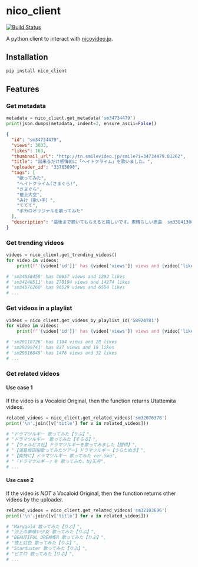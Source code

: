 # nico_client

[![Build Status](https://travis-ci.com/jaeseopark/nico_client.svg?branch=master)](https://travis-ci.com/jaeseopark/nico_client)

A python client to interact with [nicovideo.jp](https://nicovideo.jp).

## Installation

```bash
pip install nico_client
```

## Features

### Get metadata

```python
metadata = nico_client.get_metadata('sm34734479')
print(json.dumps(metadata, indent=2, ensure_ascii=False))
```

```json
{
  "id": "sm34734479",
  "views": 3033,
  "likes": 163,
  "thumbnail_url": "http://tn.smilevideo.jp/smile?i=34734479.81262",
  "title": "出来るだけ感情的に「ヘイトクライム」を歌いました。",
  "uploader_id": "33765098",
  "tags": [
    "歌ってみた",
    "ヘイトクライム(さまぐら)",
    "さまぐら",
    "檀上大空",
    "みけ（歌い手）",
    "ててて",
    "ボカロオリジナルを歌ってみた"
  ],
  "description": "最後まで聴いてもらえると嬉しいです。素晴らしい原曲  sm33841308MIX　みけ　mylist/58924781　https://twitter.com/rnike_san 歌　ててて　mylist/41403147　https://twitter.com/tetete2525"
}
```

### Get trending videos

```python
videos = nico_client.get_trending_videos()
for video in videos:
    print(f"'{video['id']}' has {video['views']} views and {video['likes']} likes")

# 'sm34658459' has 40057 views and 1293 likes
# 'sm34248511' has 278194 views and 14274 likes
# 'sm34676260' has 96529 views and 6554 likes
# ...
```

### Get videos in a playlist

```python
videos = nico_client.get_videos_by_playlist_id('58924781')
for video in videos:
    print(f"'{video['id']}' has {video['views']} views and {video['likes']} likes")

# 'sm29118726' has 1104 views and 28 likes
# 'sm29299741' has 837 views and 19 likes
# 'sm29816849' has 1476 views and 32 likes
# ...
```

### Get related videos

#### Use case 1

If the video is a Vocaloid Original, then the function returns Utattemita videos.

```python
related_videos = nico_client.get_related_videos('sm32076378')
print('\n'.join([v['title'] for v in related_videos]))

# "ドラマツルギー 歌ってみた【りぶ】",
# "ドラマツルギー　歌ってみた【そらる】",
# "【ウォルピス社】ドラマツルギーを歌ってみました【提供】",
# "【浦島坂田船歌ってみたツアー】ドラマツルギー【うらたぬき】",
# "【爽快に】ドラマツルギー 歌ってみた ver.Sou",
# "『ドラマツルギー』を 歌ってみた。by天月",
# ...
```

#### Use case 2

If the video is _NOT_ a Vocaloid Original, then the function returns other videos by the uploader.

```python
related_videos = nico_client.get_related_videos('sm32103696')
print('\n'.join([v['title'] for v in related_videos]))

# "Marygold 歌ってみた【りぶ】",
# "沙上の夢喰い少女 歌ってみた【りぶ】",
# "BEAUTIFUL DREAMER 歌ってみた【りぶ】",
# "夜と虹色 歌ってみた【りぶ】",
# "Starduster 歌ってみた【りぶ】",
# "ピエロ 歌ってみた【りぶ】",
# ...
```
